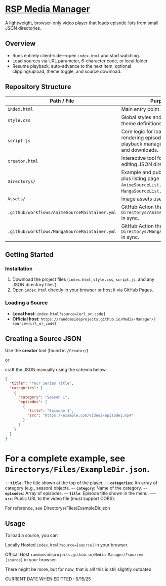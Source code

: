 # [RSP Media Manager](https://randomsideprojects.github.io/Media-Manager/)

A lightweight, browser-only video player that loads episode lists from small JSON directories.

## Overview

- Runs entirely client-side—open `index.html` and start watching.
- Load sources via URL parameter, 6-character code, or local folder.
- Resume playback, auto-advance to the next item, optional clipping/upload, theme toggle, and source download.

## Repository Structure

| Path / File | Purpose |
|-------------|---------|
| `index.html` | Main entry point and UI layout. |
| `style.css` | Global styles and dark/light theme definitions. |
| `script.js` | Core logic for loading sources, rendering episode menus, playback management, clipping, and downloads. |
| `creator.html` | Interactive tool for building or editing JSON directory files. |
| `Directorys/` | Example and public source files plus listing page (`index.html`, `AnimeSourceList.json`, `MangaSourceList.json`). |
| `Assets/` | Image assets used by the UI. |
| `.github/workflows/AnimeSourceMaintainer.yml` | GitHub Action that keeps `Directorys/AnimeSourceList.json` in sync. |
| `.github/workflows/MangaSourceMaintainer.yml` | GitHub Action that keeps `Directorys/MangaSourceList.json` in sync. |

## Getting Started

### Installation

1. Download the project files (`index.html`, `style.css`, `script.js`, and any JSON directory files`).
2. Open `index.html` directly in your browser or host it via GitHub Pages.

### Loading a Source

- **Local host:** `index.html?source=[url_or_code]`
- **Official host:** `https://randomsideprojects.github.io/Media-Manager/?source=[url_or_code]`

## Creating a Source JSON

Use the **creator** tool (found in `/Creator/`)

or 

craft the JSON manually using the schema below:

```json
{
  "title": "Your Series Title",
  "categories": [
    {
      "category": "Season 1",
      "episodes": [
        {
          "title": "Episode 1",
          "src": "https://example.com/videos/episode1.mp4"
        }
      ]
    }
  ]
}
```


For a complete example, see `Directorys/Files/ExampleDir.json`.
=======
-- **`title`**: The title shown at the top of the player.
-- **`categories`**: An array of category (e.g., season) objects.
  -- **`category`**: Name of the category.
  -- **`episodes`**: Array of episodes.
   -- **`title`**: Episode title shown in the menu.
    ---**`src`**: Public URL to the video file (must support CORS).

For reference, see Directorys/Files/ExampleDir.json

## Usage

To load a source, you can

Locally Hosted
`index.html?source=[source]` in your browser.

Offical Host 
`randomsideprojects.github.io/Media-Manager/?source=[source]` in your browser.






There might be more, but for now, that is all!
this is still slightly outdated

CURRENT DATE WHEN EDITTED : 9/15/25


